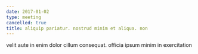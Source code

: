 ```yaml
---
date: 2017-01-02
type: meeting
cancelled: true
title: aliquip pariatur. nostrud minim et aliqua. non
---
```

velit aute in enim dolor cillum consequat. officia ipsum minim in exercitation